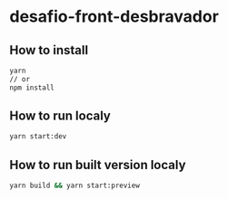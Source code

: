 # desafio-front-desbravador

## How to install
```cmd
yarn
// or
npm install
```

## How to run localy
```cmd
yarn start:dev
```

## How to run built version localy
```cmd
yarn build && yarn start:preview
```

